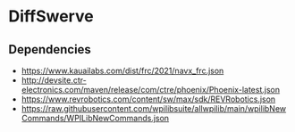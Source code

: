 DiffSwerve
==========


## Dependencies
- https://www.kauailabs.com/dist/frc/2021/navx_frc.json
- http://devsite.ctr-electronics.com/maven/release/com/ctre/phoenix/Phoenix-latest.json
- https://www.revrobotics.com/content/sw/max/sdk/REVRobotics.json
- https://raw.githubusercontent.com/wpilibsuite/allwpilib/main/wpilibNewCommands/WPILibNewCommands.json